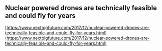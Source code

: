 ## Nuclear powered drones are technically feasible and could fly for years
  
  [https://www.nextbigfuture.com/2017/12/nuclear-powered-drones-are-technically-feasible-and-could-fly-for-years.html](https://www.nextbigfuture.com/2017/12/nuclear-powered-drones-are-technically-feasible-and-could-fly-for-years.html)